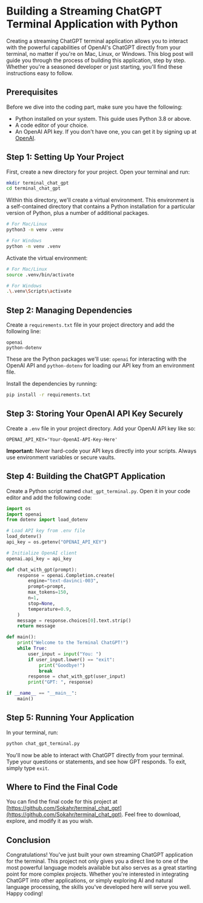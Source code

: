 # Building a Streaming ChatGPT Terminal Application with Python

Creating a streaming ChatGPT terminal application allows you to interact with the powerful capabilities of OpenAI's ChatGPT directly from your terminal, no matter if you're on Mac, Linux, or Windows. This blog post will guide you through the process of building this application, step by step. Whether you're a seasoned developer or just starting, you'll find these instructions easy to follow.

## Prerequisites

Before we dive into the coding part, make sure you have the following:
- Python installed on your system. This guide uses Python 3.8 or above.
- A code editor of your choice.
- An OpenAI API key. If you don't have one, you can get it by signing up at [OpenAI](https://openai.com/api/).

## Step 1: Setting Up Your Project

First, create a new directory for your project. Open your terminal and run:

```bash
mkdir terminal_chat_gpt
cd terminal_chat_gpt
```

Within this directory, we'll create a virtual environment. This environment is a self-contained directory that contains a Python installation for a particular version of Python, plus a number of additional packages.

```bash
# For Mac/Linux
python3 -m venv .venv

# For Windows
python -m venv .venv
```

Activate the virtual environment:

```bash
# For Mac/Linux
source .venv/bin/activate

# For Windows
.\.venv\Scripts\activate
```

## Step 2: Managing Dependencies

Create a `requirements.txt` file in your project directory and add the following line:

```
openai
python-dotenv
```

These are the Python packages we'll use: `openai` for interacting with the OpenAI API and `python-dotenv` for loading our API key from an environment file.

Install the dependencies by running:

```bash
pip install -r requirements.txt
```

## Step 3: Storing Your OpenAI API Key Securely

Create a `.env` file in your project directory. Add your OpenAI API key like so:

```
OPENAI_API_KEY='Your-OpenAI-API-Key-Here'
```

**Important:** Never hard-code your API keys directly into your scripts. Always use environment variables or secure vaults.

## Step 4: Building the ChatGPT Application

Create a Python script named `chat_gpt_terminal.py`. Open it in your code editor and add the following code:

```python
import os
import openai
from dotenv import load_dotenv

# Load API key from .env file
load_dotenv()
api_key = os.getenv("OPENAI_API_KEY")

# Initialize OpenAI client
openai.api_key = api_key

def chat_with_gpt(prompt):
    response = openai.Completion.create(
        engine="text-davinci-003",
        prompt=prompt,
        max_tokens=150,
        n=1,
        stop=None,
        temperature=0.9,
    )
    message = response.choices[0].text.strip()
    return message

def main():
    print("Welcome to the Terminal ChatGPT!")
    while True:
        user_input = input("You: ")
        if user_input.lower() == "exit":
            print("Goodbye!")
            break
        response = chat_with_gpt(user_input)
        print("GPT: ", response)

if __name__ == "__main__":
    main()
```

## Step 5: Running Your Application

In your terminal, run:

```bash
python chat_gpt_terminal.py
```

You'll now be able to interact with ChatGPT directly from your terminal. Type your questions or statements, and see how GPT responds. To exit, simply type `exit`.

## Where to Find the Final Code

You can find the final code for this project at [https://github.com/Sokahr/terminal_chat_gpt](https://github.com/Sokahr/terminal_chat_gpt). Feel free to download, explore, and modify it as you wish.

## Conclusion

Congratulations! You've just built your own streaming ChatGPT application for the terminal. This project not only gives you a direct line to one of the most powerful language models available but also serves as a great starting point for more complex projects. Whether you're interested in integrating ChatGPT into other applications, or simply exploring AI and natural language processing, the skills you've developed here will serve you well. Happy coding!
